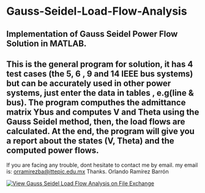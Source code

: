 # Gauss-Seidel-Load-Flow-Analysis
Implementation of Gauss Seidel Power Flow Solution in MATLAB.  
--------------------------------------------------------------------------------------------------------------------------------------------------------------
This is the general program for solution, it has 4 test cases (the 5, 6 , 9 and 14 IEEE bus systems) but can be accurately used in other power systems,  just enter the data in tables , e.g(line &amp; bus). The program computhes the admittance matrix Ybus and computes V and Theta using the Gauss Seidel method, then, the load flows are calculated. At the end, the program will give you a report about the states (V, Theta) and the computed power flows.
--------------------------------------------------------------------------------------------------------------------------------------------------------------
If you are facing any trouble, dont hesitate to contact me by email. my email is: orramirezba@ittepic.edu.mx Thanks.  Orlando Ramírez Barrón


[![View Gauss Seidel Load Flow Analysis on File Exchange](https://www.mathworks.com/matlabcentral/images/matlab-file-exchange.svg)](https://la.mathworks.com/matlabcentral/fileexchange/69869-gauss-seidel-load-flow-analysis)
